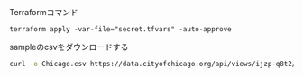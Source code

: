 Terraformコマンド
```
terraform apply -var-file="secret.tfvars" -auto-approve
```

sampleのcsvをダウンロードする
```sh
curl -o Chicago.csv https://data.cityofchicago.org/api/views/ijzp-q8t2/rows.csv?accessType=DOWNLOAD
```